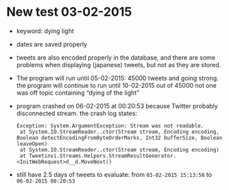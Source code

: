 # New test 03-02-2015
- keyword: dying light
- dates are saved properly
- tweets are also encoded properly in the database, and there are some problems when displaying (japanese) tweets, but not as they are stored.
- The program will run until 05-02-2015: 45000 tweets and going strong. the program will continue to run until 10-02-2015
out of 45000 not one was off topic containing “dying of the light”
- program crashed on 06-02-2015 at 00:20:53 because Twitter probably disconnected stream. the crash log states: 

  ```
  Exception: System.ArgumentException: Stream was not readable.
   at System.IO.StreamReader..ctor(Stream stream, Encoding encoding, Boolean detectEncodingFromByteOrderMarks, Int32 bufferSize, Boolean leaveOpen)
   at System.IO.StreamReader..ctor(Stream stream, Encoding encoding)
   at Tweetinvi.Streams.Helpers.StreamResultGenerator.<InitWebRequest>d__d.MoveNext()
   ```
- still have 2.5 days of tweets to evaluate: from `03-02-2015 15:13:58` to `06-02-2015 00:20:53`
